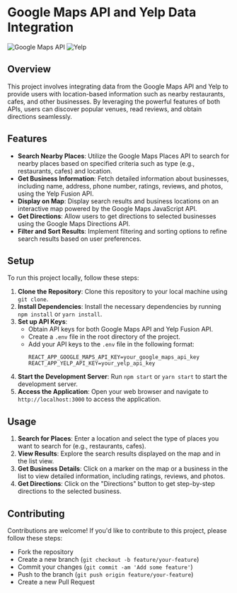 # Google Maps API and Yelp Data Integration

![Google Maps API](https://developers.google.com/maps/images/maps-icon.svg) ![Yelp](https://s3-media0.fl.yelpcdn.com/assets/srv0/developer_pages/952bc5853d69/assets/img/brand_guidelines/yelp_fullcolor_outline.png)

## Overview

This project involves integrating data from the Google Maps API and Yelp to provide users with location-based information such as nearby restaurants, cafes, and other businesses. By leveraging the powerful features of both APIs, users can discover popular venues, read reviews, and obtain directions seamlessly.

## Features

- **Search Nearby Places**: Utilize the Google Maps Places API to search for nearby places based on specified criteria such as type (e.g., restaurants, cafes) and location.
- **Get Business Information**: Fetch detailed information about businesses, including name, address, phone number, ratings, reviews, and photos, using the Yelp Fusion API.
- **Display on Map**: Display search results and business locations on an interactive map powered by the Google Maps JavaScript API.
- **Get Directions**: Allow users to get directions to selected businesses using the Google Maps Directions API.
- **Filter and Sort Results**: Implement filtering and sorting options to refine search results based on user preferences.

## Setup

To run this project locally, follow these steps:

1. **Clone the Repository**: Clone this repository to your local machine using `git clone`.
2. **Install Dependencies**: Install the necessary dependencies by running `npm install` or `yarn install`.
3. **Set up API Keys**:
    - Obtain API keys for both Google Maps API and Yelp Fusion API.
    - Create a `.env` file in the root directory of the project.
    - Add your API keys to the `.env` file in the following format:
      ```
      REACT_APP_GOOGLE_MAPS_API_KEY=your_google_maps_api_key
      REACT_APP_YELP_API_KEY=your_yelp_api_key
      ```
4. **Start the Development Server**: Run `npm start` or `yarn start` to start the development server.
5. **Access the Application**: Open your web browser and navigate to `http://localhost:3000` to access the application.

## Usage

1. **Search for Places**: Enter a location and select the type of places you want to search for (e.g., restaurants, cafes).
2. **View Results**: Explore the search results displayed on the map and in the list view.
3. **Get Business Details**: Click on a marker on the map or a business in the list to view detailed information, including ratings, reviews, and photos.
4. **Get Directions**: Click on the "Directions" button to get step-by-step directions to the selected business.

## Contributing

Contributions are welcome! If you'd like to contribute to this project, please follow these steps:
- Fork the repository
- Create a new branch (`git checkout -b feature/your-feature`)
- Commit your changes (`git commit -am 'Add some feature'`)
- Push to the branch (`git push origin feature/your-feature`)
- Create a new Pull Request
